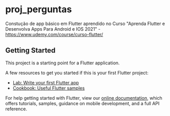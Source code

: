 # proj_perguntas

Constução de app básico em Flutter aprendido no Curso "Aprenda Flutter e Desenvolva Apps Para Android e IOS 2021" - https://www.udemy.com/course/curso-flutter/

## Getting Started

This project is a starting point for a Flutter application.

A few resources to get you started if this is your first Flutter project:

- [Lab: Write your first Flutter app](https://flutter.dev/docs/get-started/codelab)
- [Cookbook: Useful Flutter samples](https://flutter.dev/docs/cookbook)

For help getting started with Flutter, view our
[online documentation](https://flutter.dev/docs), which offers tutorials,
samples, guidance on mobile development, and a full API reference.
